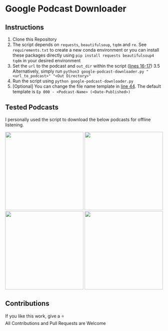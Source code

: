 # Google Podcast Downloader

## Instructions
1. Clone this Repository
2. The script depends on `requests`, `beautifulsoup`, `tqdm` and `re`. See `requirements.txt` to create a new conda environment or you can install these packages directly using `pip install requests beautifulsoup4 tqdm` in your desired environment
3. Set the `url` to the podcast and `out_dir` within the script ([lines 16-17](https://github.com/VaasuDevanS/google-podcast-downloader/blob/c09068092d8807a61fe860ad290517303ceead3e/google-podcast-downloader.py#L16-L17))
3.5 Alternatively, simply run `python3 google-podcast-downloader.py "<url_to_podcast>" "<Out Directory>"`
4. Run the script using `python google-podcast-downloader.py`
5. [Optional] You can change the file name template in [line 44](https://github.com/VaasuDevanS/google-podcast-downloader/blob/c09068092d8807a61fe860ad290517303ceead3e/google-podcast-downloader.py#L44). The default template is `Ep 000 - <Podcast-Name> (<Date-Published>)`


## Tested Podcasts

I personally used the script to download the below podcasts for offline listening.

<a href="https://podcasts.google.com/feed/aHR0cHM6Ly9hbmNob3IuZm0vcy85NDFlMWQ4L3BvZGNhc3QvcnNz?sa=X&ved=2ahUKEwit0NGrhoOBAxVIE1kFHeEhBaMQ9sEGegQIARAE"><img src="https://encrypted-tbn2.gstatic.com/images?q=tbn:ANd9GcTm27nk43UwjX3vZclxYjmkdot4VLYMMcpdp8VDzXaix0YmAwU" width=250 height=250></a>
<a href="https://podcasts.google.com/feed/aHR0cHM6Ly90YWxrcHl0aG9uLmZtL2VwaXNvZGVzL3Jzcw"><img src="https://user-images.githubusercontent.com/24793046/188334448-f50171b9-8501-426e-83f7-553feb376369.png" width=250 height=250></a>
<a href="https://podcasts.google.com/feed/aHR0cHM6Ly9yZWFscHl0aG9uLmNvbS9wb2RjYXN0cy9ycHAvZmVlZA=="><img src="https://user-images.githubusercontent.com/24793046/188514673-8eaa6c57-338a-46fe-8ae8-160718bb4900.png" width=250 height=250></a>
<a href="https://podcasts.google.com/feed/aHR0cHM6Ly9tYXBzY2FwaW5nLnBvZGJlYW4uY29tL2ZlZWQueG1s"><img src="https://user-images.githubusercontent.com/24793046/188515031-1c71a2a1-331d-4dec-aafb-34f53f1aa47d.png" width=250 height=250></a>


## Contributions
If you like this work, give a ⭐  
All Contributions and Pull Requests are Welcome
